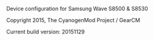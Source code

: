Device configuration for Samsung Wave S8500 & S8530

Copyright 2015, The CyanogenMod Project / GearCM

Current build version: 20151129
